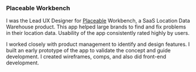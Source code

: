 
### Placeable Workbench

I was the Lead UX Designer for [Placeable][1] Workbench, a SaaS Location Data Warehouse product. This app helped large brands to find and fix problems in their location data. Usability of the app consistently rated highly by users.

I worked closely with product management to identify and design features. I built an early  prototype of the app to validate the concept and guide development. I created wireframes, comps, and also did front-end development.

[1]: https://www.placeable.com